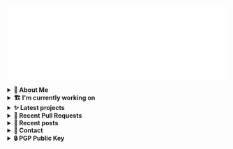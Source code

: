 ![藍](ai.svg)

<details>
  <summary><b>🌠 About Me</b></summary>
  <br/>

- 藍
- Earthling, Front-end Developer.
- Owner of [!mportantImport](https://github.com/importantimport)
- Member of [Lume](https://github.com/lumeland)
- Contributor of [TailwindCSS](https://github.com/tailwindlabs/tailwindcss), [ComfyUI](https://github.com/comfyanonymous/ComfyUI), [MDUI](https://github.com/zdhxiong/mdui) and more

</details>
<details>
  <summary><b>🏗️ I'm currently working on</b></summary>
  <br/>

{{range recentContributions 10}}
- [{{.Repo.Name}}]({{.Repo.URL}}) - {{.Repo.Description}} ({{humanize .OccurredAt}})
{{- end}}

</details>
<details>
  <summary><b>✨ Latest projects</b></summary>
  <br/>

{{range recentRepos 10}}
- [{{.Name}}]({{.URL}}) - {{.Description}}
{{- end}}

</details>
<details>
  <summary><b>🎨 Recent Pull Requests</b></summary>
  <br/>

{{range recentPullRequests 10}}
- [{{.Title}}]({{.URL}}) on [{{.Repo.Name}}]({{.Repo.URL}}) ({{humanize .CreatedAt}})
{{- end}}

</details>
<details>
  <summary><b>📜 Recent posts</b></summary>
  <br/>

{{range rss "https://kwaa.dev/atom.xml" 5}}
- [{{.Title}}]({{.URL}}) ({{humanize .PublishedAt}})
{{- end}}

👉 read more at [./kwaa.dev](https://kwaa.dev)

</details>
<details>
  <summary><b>📧 Contact</b></summary>
  <br/>

- Blog: https://kwaa.dev
- Matrix: [@kwaa:matrix.org](https://matrix.to/#/@kwaa:matrix.org)

👋 If u want to say hello, I'll be happy to meet u.

</details>
<details>
  <summary><b>🔒 PGP Public Key</b></summary>
  <br/>
  
```
pub   ed25519/0x4444777733334444 2022-05-16 [C] [expires: 2025-01-07]
      Key fingerprint = ABCB A12F 1A8E 3CCC F10B  5109 4444 7777 3333 4444
uid                   [ultimate] 藍+85CD <kwa[a]kwaa.dev>
uid                   [ultimate] 藍+85CD (GitHub) <50108258+kwaa[a]users.noreply.github.com>
uid                   [ultimate] [jpeg image of size 889]
sub   ed25519/0xBCB0111111111111 2022-12-24 [S] [expires: 2025-01-07]
sub   ed25519/0x6656222222222222 2022-10-27 [A] [expires: 2025-01-07]
sub   cv25519/0x6EC06EC06EC06EC0 2022-10-05 [E] [expires: 2025-01-07]

# via keys.openpgp.org
gpg --keyserver hkps://keys.openpgp.org --recv-keys 4444777733334444
# via kwaa.dev
gpg --fetch-keys https://kwaa.dev/pgp/4734.pgp
```

</details>
